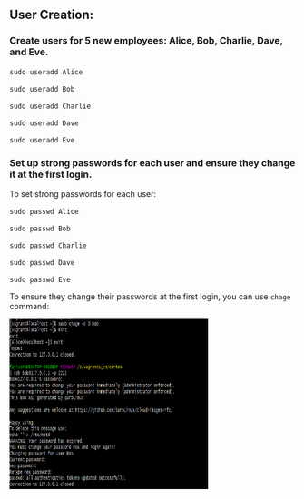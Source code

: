 ## User Creation:
### Create users for 5 new employees: Alice, Bob, Charlie, Dave, and Eve.

```
sudo useradd Alice
```
```
sudo useradd Bob
```
```
sudo useradd Charlie
```
```
sudo useradd Dave
```
```
sudo useradd Eve
```
### Set up strong passwords for each user and ensure they change it at the first login.

To set strong passwords for each user:
```
sudo passwd Alice
```
```
sudo passwd Bob
```
```
sudo passwd Charlie
```
```
sudo passwd Dave
```
```
sudo passwd Eve
```

To ensure they change their passwords at the first login, you can use ``` chage ``` command:

<img src="./change_password.PNG" width="350" height="300">

